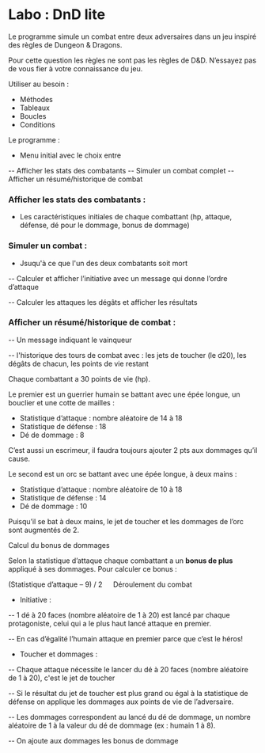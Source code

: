 # Labo : DnD lite

Le programme simule un combat entre deux adversaires dans un jeu inspiré des règles de Dungeon & Dragons. 

Pour cette question les règles ne sont pas les règles de D&D. N’essayez pas de vous fier à votre connaissance du jeu.

Utiliser au besoin :
- Méthodes
- Tableaux
- Boucles
- Conditions

Le programme :

- Menu initial avec le choix entre

-- Afficher les stats des combatants
-- Simuler un combat complet
-- Afficher un résumé/historique de combat

### Afficher les stats des combatants : 
- Les caractéristiques initiales de chaque combattant (hp, attaque, défense, dé pour le dommage, bonus de dommage)

### Simuler un combat :
- Jsuqu'à ce que l'un des deux combatants soit mort 

--	Calculer et afficher l’initiative avec un message qui donne l’ordre d’attaque

--	Calculer les attaques les dégâts et afficher les résultats

### Afficher un résumé/historique de combat :

-- Un message indiquant le vainqueur

-- l'historique des tours de combat avec : les jets de toucher (le d20), les dégâts de chacun, les points de vie restant

Chaque combattant a 30 points de vie (hp).

Le premier est un guerrier humain se battant avec une épée longue, un bouclier et une cotte de mailles :

-	Statistique d’attaque : nombre aléatoire de 14 à 18 
-	Statistique de défense : 18
-	Dé de dommage : 8

C’est aussi un escrimeur, il faudra toujours ajouter 2 pts aux dommages qu’il cause.

Le second est un orc se battant avec une épée longue, à deux mains :

-	Statistique d’attaque : nombre aléatoire de 10 à 18 
-	Statistique de défense : 14
-	Dé de dommage : 10

Puisqu’il se bat à deux mains, le jet de toucher et les dommages de l’orc sont augmentés de 2.

Calcul du bonus de dommages

Selon la statistique d’attaque chaque combattant a un **bonus de plus** appliqué à ses dommages. Pour calculer ce bonus :

(Statistique d’attaque – 9) / 2
 
Déroulement du combat

- Initiative : 

-- 1 dé à 20 faces (nombre aléatoire de 1 à 20) est lancé par chaque protagoniste, celui qui a le plus haut lancé attaque en premier. 

-- En cas d’égalité l’humain attaque en premier parce que c’est le héros!

- Toucher et dommages :

-- Chaque attaque nécessite le lancer du dé à 20 faces (nombre aléatoire de 1 à 20), c'est le jet de toucher

-- Si le résultat du jet de toucher est plus grand ou égal à la statistique de défense on applique les dommages aux points de vie de l’adversaire.

-- Les dommages correspondent au lancé du dé de dommage, un nombre aléatoire de 1 à la valeur du dé de dommage (ex : humain 1 à 8).

-- On ajoute aux dommages les bonus de dommage




